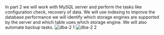In part 2 we will work with MySQL server and perform the tasks like configuration check, recovery of data.
We will use indexing to improve the database performance we will identify which storage engines are supported by the server and which table uses which storage engine.
We will also automate backup tasks.
![dba-2 1](https://github.com/kalagonikiran/Database-Administration/assets/83135224/fa752674-f899-4ee4-bf23-a47a52c05dd3)
![dba-2 2](https://github.com/kalagonikiran/Database-Administration/assets/83135224/7abcf2d1-50ca-4e4f-be22-1014aae49f60)
